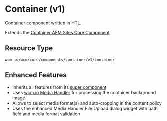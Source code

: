 Container (v1)
====
Container component written in HTL.

Extends the [Container AEM Sites Core Component][extends-component]

## Resource Type
```
wcm-io/wcm/core/components/container/v1/container
```

## Enhanced Features

* Inherits all features from its [super component][extends-component]
* Uses [wcm.io Media Handler][wcmio-handler-media] for processing the container background image
* Allows to select media format(s) and auto-cropping in the content policy
* Uses the enhanced Media Handler File Upload dialog widget with path field and media format validation

[extends-component]: https://github.com/adobe/aem-core-wcm-components/tree/master/content/src/content/jcr_root/apps/core/wcm/components/container/v1/container
[wcmio-handler-media]: https://wcm.io/handler/media/
